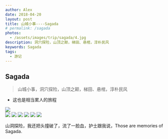 ```yaml
---
author: Alex
date: 2018-04-20
layout: post
title: 山城小事----Sagada
# permalink: /sagada
photos: 
  - /assets/images/trip/sagada/4.jpg
description: 洞穴探险，山顶之颠，梯田、悬棺，淳朴民风
keywords: Sagada
tags: 
  - 游记
---
```


## Sagada

> 山城小事，洞穴探险，山顶之颠，梯田、悬棺，淳朴民风

- 这也是相当累人的旅程

<escape>
  <div class="photoset-grid" data-layout="1">
    <img src="https://cdn.jsdelivr.net/gh/SANGET/blog-v2@master/source/assets/images/trip/sagada/5.jpg">
  </div>
</escape>

<escape>
  <div class="photoset-grid" data-layout="33">
    <img src="https://cdn.jsdelivr.net/gh/SANGET/blog-v2@master/source/assets/images/trip/sagada/1.jpg">
    <img src="https://cdn.jsdelivr.net/gh/SANGET/blog-v2@master/source/assets/images/trip/sagada/2.jpg">
    <img src="https://cdn.jsdelivr.net/gh/SANGET/blog-v2@master/source/assets/images/trip/sagada/3.jpg">
    <img src="https://cdn.jsdelivr.net/gh/SANGET/blog-v2@master/source/assets/images/trip/sagada/6.jpg">
    <img src="https://cdn.jsdelivr.net/gh/SANGET/blog-v2@master/source/assets/images/trip/sagada/7.jpg">
    <img src="https://cdn.jsdelivr.net/gh/SANGET/blog-v2@master/source/assets/images/trip/sagada/8.jpg">
  </div>
</escape>

山洞探险，我还把头撞破了，流了一脸血，护士跟我说，Those are memories of Sagada.
